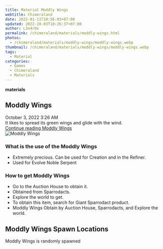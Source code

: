 ```yaml
---
title: Material Moddly Wings
webtitle: Chimeraland
date: 2022-01-11T10:56:03+07:00
updated: 2022-10-03T10:26:37+07:00
author: L3n4r0x
permalink: /chimeraland/materials/moddly-wings.html
photos:
  - /chimeraland/materials/moddly-wings/moddly-wings.webp
thumbnail: /chimeraland/materials/moddly-wings/moddly-wings.webp
tags:
  - Material
categories:
  - Games
  - Chimeraland
  - Materials
---
```


<section id="bootstrap-wrapper">
  <link
    rel="stylesheet"
    href="https://cdn.statically.io/gh/dimaslanjaka/Web-Manajemen/40ac3225/css/bootstrap-4.5-wrapper.css"
  />
  <div
    class="row g-0 border rounded overflow-hidden flex-md-row mb-4 shadow-sm position-relative"
  >
    <div class="col p-4 d-flex flex-column position-static">
      <strong class="d-inline-block mb-2 text-success">materials</strong>
      <h2 class="mb-0">Moddly Wings</h2>
      <div class="mb-1 text-muted">October 3, 2022 3:26 AM</div>
      <div class="mb-2 border p-1">
        It likes to spread its green wings and glide with the wind.
      </div>
      <a
        href="/chimeraland/materials/moddly-wings.html"
        class="stretched-link d-none"
        >Continue reading Moddly Wings</a
      >
    </div>
    <div class="col-auto d-none d-lg-block">
      <img
        src="/chimeraland/materials/moddly-wings/moddly-wings.webp"
        alt="Moddly Wings"
      />
    </div>
  </div>
  <div class="row">
    <div class="col-lg-6 col-12 mb-2">
      <div class="card">
        <div class="card-body">
          <h3 class="card-title">What is the use of the Moddly Wings</h3>
          <div class="card-text">
            <ul>
              <li>
                Extremely precious. Can be used for Creation and in the Refiner.
              </li>
              <li>Used for Evolve Noble Serpent</li>
            </ul>
          </div>
        </div>
      </div>
    </div>
    <div class="col-lg-6 col-12 mb-2">
      <div class="card">
        <div class="card-body">
          <h3 class="card-title">How to get Moddly Wings</h3>
          <div class="card-text">
            <ul>
              <li>Go to the Auction House to obtain it.</li>
              <li>Obtained from Sparrodacts.</li>
              <li>Explore the world to get.</li>
              <li>To obtain this item, search for Giant Sparrodact product.</li>
              <li>
                Moddly Wings Obtain by Auction House, Sparrodacts, and Explore
                the world.
              </li>
            </ul>
          </div>
        </div>
      </div>
    </div>
    <div class="col-12 mb-2">
      <h2>Moddly Wings Spawn Locations</h2>
      <p>Moddly Wings is randomly spawned</p>
    </div>
  </div>
</section>